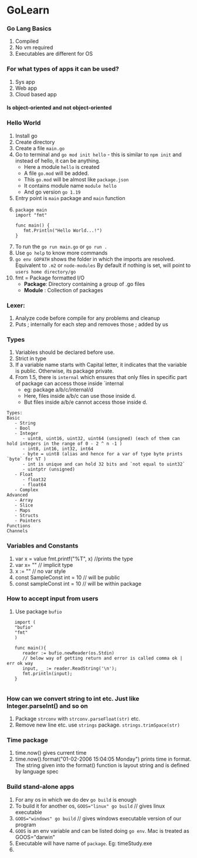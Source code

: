 # GoLearn
### Go Lang Basics
1. Compiled
2. No vm required
3. Executables are different for OS
### For what types of apps it can be used?
1. Sys app
2. Web app
3. Cloud based app
#### Is object-oriented and not object-oriented
### Hello World
1. Install go
2. Create directory
3. Create a file `main.go`
4. Go to terminal and `go mod init hello` - this is similar to `npm init` and instead of hello, it can be anything.
   - Here a module `hello` is created
   - A file `go.mod` will be added.
   - This `go.mod` will be almost like `package.json`
   - It contains module name `module hello`
   - And go version `go 1.19`
6. Entry point is `main` package and `main` function
7. ```
   package main
   import "fmt"
   
   func main() {
      fmt.Println("Hello World...!")
   }
   ```
7. To run the `go run main.go` or `go run .`
8. Use `go help` to know more commands
9. `go env GOPATH` shows the folder in which the imports are resolved. Equivalent to `.m2` or `node-modules`
   By default if nothing is set, will point to `users home directory/go`
10. fmt = Package formatted I/O
    - **Package**: Directory containing a group of .go files
    - **Module** : Collection of packages
### Lexer:
1. Analyze code before compile for any problems and cleanup
2. Puts ; internally for each step and removes those ; added by us

### Types
1. Variables should be declared before use.
2. Strict in type 
3. If a variable name starts with Capital letter, it indicates that the variable is public. Otherwise, its package private.
4. From 1.5, there is `internal` which ensures that only files in specific part of package can access those inside `internal
      - eg: package a/b/c/internal/d
      - Here, files inside a/b/c can use those inside d.
      - But files inside a/b/e cannot access those inside d.

```
Types:
Basic
   - String
   - Bool
   - Integer
      - uint8, uint16, uint32, uint64 (unsigned) (each of them can hold integers in the range of 0 - 2 ^ n -1 )
      - int8, int16, int32, int64
      - byte = uint8 (alias and hence for a var of type byte prints `byte` for %T )
      - int is unique and can hold 32 bits and `not equal to uint32`
      - uintptr (unsigned)
   - Float
      - float32
      - float64
   - Complex
Advanced
   - Array
   - Slice
   - Maps
   - Structs
   - Pointers
Functions
Channels
```
### Variables and Constants
1. var x <type> = value
   fmt.printf("%T", x) //prints the type
2. var x= "" // implicit type
3. x := "" // no var style
4. const SampleConst int = 10 // will be public
5. const sampleConst int = 10 // will be within package

### How to accept input from users
1. Use package `bufio`
```
   import (
   "bufio"
   "fmt"
   )
   
   func main(){
      reader := bufio.newReader(os.Stdin)
      // below way of getting return and error is called comma ok | err ok way 
      input, _ := reader.ReadString('\n');
      fmt.println(input);
   }
   
```
### How can we convert string to int etc. Just like Integer.parseInt() and so on
1. Package `strconv` with `strconv.parseFloat(str)` etc.
2. Remove new line etc. use `strings` package. `strings.trimSpace(str)`

### Time package
1. time.now() gives current time
2. time.now().format("01-02-2006 15:04:05 Monday") prints time in format. The string given into the format() function is
   layout string and is defined by language spec

### Build stand-alone apps
1. For any os in which we do dev
   `go build` is enough 
2. To build it for another os,
   `GOOS="linux" go build` // gives linux executable
3. `GOOS="windows" go build` // gives windows executable version of our program
4. `GOOS` is an env variable and can be listed doing `go env`. Mac is treated as GOOS="darwin"
5. Executable will have name of `package`. Eg: timeStudy.exe
6. 
